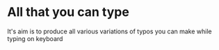 # All that you can type

It's aim is to produce all various variations of typos you can make while typing on keyboard